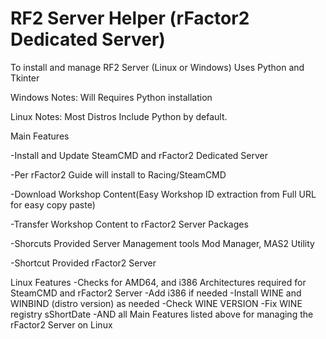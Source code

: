 # RF2 Server Helper (rFactor2 Dedicated Server)
To install and manage RF2 Server
(Linux or Windows) Uses Python and Tkinter

Windows Notes: Will Requires Python installation

Linux Notes: Most Distros Include Python by default. 

Main Features

-Install and Update SteamCMD and rFactor2 Dedicated Server

-Per rFactor2 Guide will install to Racing/SteamCMD

-Download Workshop Content(Easy Workshop ID extraction from Full URL for easy copy paste)

-Transfer Workshop Content to rFactor2 Server Packages

-Shorcuts Provided Server Management tools Mod Manager, MAS2 Utility

-Shortcut Provided rFactor2 Server


Linux Features
-Checks for AMD64, and i386 Architectures required for SteamCMD and rFactor2 Server
-Add i386 if needed
-Install WINE and WINBIND (distro version) as needed
-Check WINE VERSION
-Fix WINE registry sShortDate
-AND all Main Features listed above for managing the rFactor2 Server on Linux
